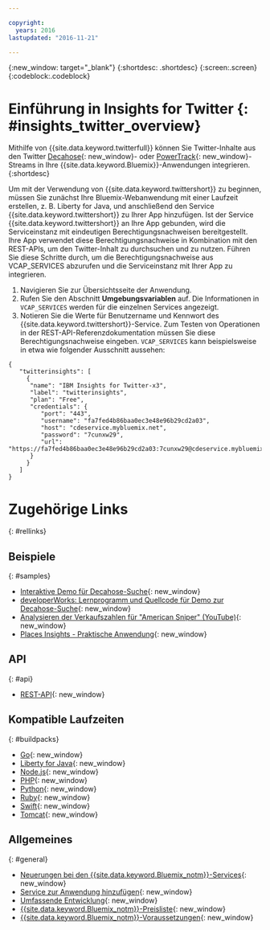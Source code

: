 ```yaml
---

copyright:
  years: 2016
lastupdated: "2016-11-21"

---
```


{:new_window: target="_blank"}
{:shortdesc: .shortdesc}
{:screen:.screen}
{:codeblock:.codeblock}

# Einführung in Insights for Twitter {: #insights_twitter_overview}

Mithilfe von {{site.data.keyword.twitterfull}} können Sie Twitter-Inhalte aus den Twitter [Decahose](http://support.gnip.com/gnip2.0/){: new_window}- oder [PowerTrack](http://support.gnip.com/apis/powertrack2.0/){: new_window}-Streams in Ihre {{site.data.keyword.Bluemix}}-Anwendungen integrieren.
{:shortdesc}

Um mit der Verwendung von {{site.data.keyword.twittershort}} zu beginnen, müssen Sie zunächst Ihre Bluemix-Webanwendung mit einer Laufzeit erstellen, z. B. Liberty for Java, und anschließend den Service {{site.data.keyword.twittershort}} zu Ihrer App hinzufügen. Ist der Service {{site.data.keyword.twittershort}} an Ihre App gebunden, wird die Serviceinstanz mit eindeutigen Berechtigungsnachweisen bereitgestellt. Ihre App verwendet diese Berechtigungsnachweise in Kombination mit den REST-APIs, um den Twitter-Inhalt zu durchsuchen und zu nutzen.  Führen Sie diese Schritte durch, um die Berechtigungsnachweise aus VCAP_SERVICES abzurufen und die Serviceinstanz mit Ihrer App zu integrieren.

1. Navigieren Sie zur Übersichtsseite der Anwendung.
2. Rufen Sie den Abschnitt **Umgebungsvariablen** auf. Die Informationen in `VCAP_SERVICES` werden für die einzelnen Services angezeigt.
3. Notieren Sie die Werte für Benutzername und Kennwort des {{site.data.keyword.twittershort}}-Service. Zum Testen von Operationen in der REST-API-Referenzdokumentation müssen Sie diese Berechtigungsnachweise eingeben. `VCAP_SERVICES` kann beispielsweise in etwa wie folgender Ausschnitt aussehen:

```
{  
   "twitterinsights": [    
     {      
      "name": "IBM Insights for Twitter-x3",
      "label": "twitterinsights",
      "plan": "Free",
      "credentials": {
         "port": "443",
         "username": "fa7fed4b86baa0ec3e48e96b29cd2a03",
         "host": "cdeservice.mybluemix.net",
         "password": "7cunxw29",
         "url": "https://fa7fed4b86baa0ec3e48e96b29cd2a03:7cunxw29@cdeservice.mybluemix.net"
      }
     }  
   ]
}
```

# Zugehörige Links
{: #rellinks}
## Beispiele
{: #samples}
* [Interaktive Demo für Decahose-Suche](https://cdetestapp.mybluemix.net/){: new_window}
* [developerWorks: Lernprogramm und Quellcode für Demo zur Decahose-Suche](http://www.ibm.com/developerworks/cloud/library/cl-twitter-search-insights-bluemix-trs/index.html){: new_window}
* [Analysieren der Verkaufszahlen für "American Sniper" (YouTube)](https://www.youtube.com/watch?v=Gfk5quglXvI){: new_window}
* [Places Insights - Praktische Anwendung](https://github.com/IBM-Bluemix/places-insights-lab){: new_window}

## API
{: #api}
* [REST-API](https://cdeservice.{APPDomain}/rest-api/){: new_window}

## Kompatible Laufzeiten
{: #buildpacks}
* [Go](https://console.{DomainName}/docs/runtimes/go/index.html){: new_window}
* [Liberty for Java](https://console.{DomainName}/docs/runtimes/liberty/index.html){: new_window}
* [Node.js](https://console.{DomainName}/docs/runtimes/nodejs/index.html){: new_window}
* [PHP](https://console.{DomainName}/docs/runtimes/php/index.html){: new_window}
* [Python](https://console.{DomainName}/docs/runtimes/python/index.html){: new_window}
* [Ruby](https://console.{DomainName}/docs/runtimes/ruby/index.html){: new_window}
* [Swift](https://console.{DomainName}/docs/runtimes/swift/index.html){: new_window}
* [Tomcat](https://console.{DomainName}/docs/runtimes/tomcat/index.html){: new_window}

## Allgemeines
{: #general}
* [Neuerungen bei den {{site.data.keyword.Bluemix_notm}}-Services](http://www.ng.bluemix.net/docs/whatsnew/index.html#services_category){: new_window}
* [Service zur Anwendung hinzufügen](../reqnsi.html){: new_window}
* [Umfassende Entwicklung](https://console.{DomainName}/docs/cfapps/ee.html){: new_window}
* [{{site.data.keyword.Bluemix_notm}}-Preisliste](https://console.{DomainName}/pricing/){: new_window}
* [{{site.data.keyword.Bluemix_notm}}-Voraussetzungen](https://developer.ibm.com/bluemix/support/#prereqs){: new_window}

